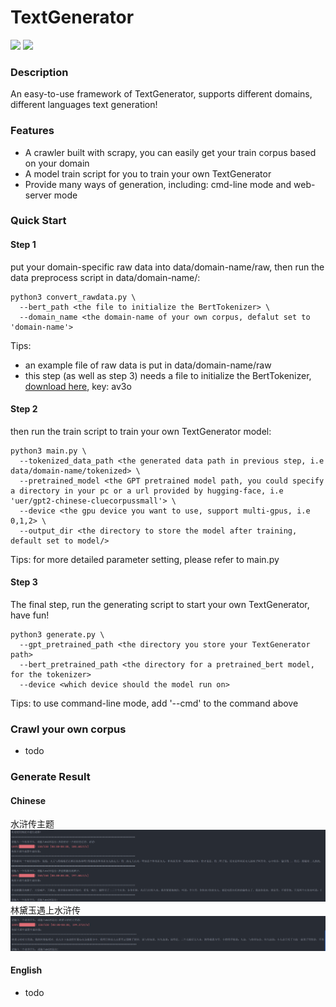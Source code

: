 # TextGenerator
![](https://img.shields.io/badge/scrapy-%20%3D%3D%202.5.0-informational)   ![](https://img.shields.io/badge/Python-%20%3E%3D%20%203.7.0-success)  

### Description
An easy-to-use framework of TextGenerator, supports different domains, different languages text generation!

### Features

- A crawler built with scrapy, you can easily get your train corpus based on your domain
- A model train script for you to train your own TextGenerator
- Provide many ways of generation, including: cmd-line mode and web-server mode


### Quick Start

#### Step 1
put your domain-specific raw data into data/domain-name/raw, then run the data preprocess script in data/domain-name/:
```shell
python3 convert_rawdata.py \
  --bert_path <the file to initialize the BertTokenizer> \
  --domain_name <the domain-name of your own corpus, defalut set to 'domain-name'>
```
Tips: 
- an example file of raw data is put in data/domain-name/raw
- this step (as well as step 3) needs a file to initialize the BertTokenizer, [download here](https://pan.baidu.com/s/1q-LbuS18Eb0M8KKThHgvbA), key: av3o

#### Step 2
then run the train script to train your own TextGenerator model:
```shell
python3 main.py \
  --tokenized_data_path <the generated data path in previous step, i.e data/domain-name/tokenized> \
  --pretrained_model <the GPT pretrained model path, you could specify a directory in your pc or a url provided by hugging-face, i.e 'uer/gpt2-chinese-cluecorpussmall'> \
  --device <the gpu device you want to use, support multi-gpus, i.e 0,1,2> \
  --output_dir <the directory to store the model after training, default set to model/>
```
Tips: for more detailed parameter setting, please refer to main.py


#### Step 3
The final step, run the generating script to start your own TextGenerator, have fun!
```shell
python3 generate.py \
  --gpt_pretrained_path <the directory you store your TextGenerator path>
  --bert_pretrained_path <the directory for a pretrained_bert model, for the tokenizer>
  --device <which device should the model run on>
```
Tips: to use command-line mode, add '--cmd' to the command above


### Crawl your own corpus
- todo


### Generate Result

#### Chinese
水浒传主题
![](https://github.com/yeeeqichen/Pictures/blob/master/shz_generate.png?raw=true)
林黛玉遇上水浒传
![](https://github.com/yeeeqichen/Pictures/blob/master/shz_daiyu.png?raw=true)
#### English
- todo






